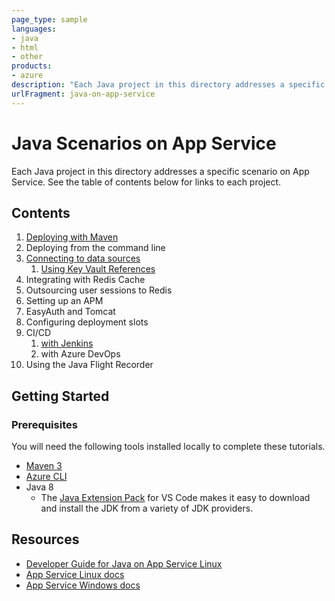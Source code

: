 ```yaml
---
page_type: sample
languages:
- java
- html
- other
products:
- azure
description: "Each Java project in this directory addresses a specific scenario on App Service. See the table of contents below for links to each project."
urlFragment: java-on-app-service
---
```


# Java Scenarios on App Service

Each Java project in this directory addresses a specific scenario on App Service. See the table of contents below for links to each project.

## Contents

1. [Deploying with Maven](/maven-deployment)
1. Deploying from the command line
1. [Connecting to data sources](/data-sources)
    1. [Using Key Vault References](/key-vault)
1. Integrating with Redis Cache
1. Outsourcing user sessions to Redis
1. Setting up an APM
1. EasyAuth and Tomcat
1. Configuring deployment slots
1. CI/CD
    1. [with Jenkins](cicd-jenkins.md)
    1. with Azure DevOps
1. Using the Java Flight Recorder

## Getting Started

### Prerequisites

You will need the following tools installed locally to complete these tutorials.

- [Maven 3](https://maven.apache.org/download.cgi)
- [Azure CLI](https://docs.microsoft.com/en-us/cli/azure/install-azure-cli?view=azure-cli-latest)
- Java 8
  - The [Java Extension Pack](https://marketplace.visualstudio.com/items?itemName=vscjava.vscode-java-pack) for VS Code makes it easy to download and install the JDK from a variety of JDK providers.

## Resources

- [Developer Guide for Java on App Service Linux](https://docs.microsoft.com/en-us/azure/app-service/containers/app-service-linux-java)
- [App Service Linux docs](https://docs.microsoft.com/en-us/azure/app-service/containers/)
- [App Service Windows docs](https://docs.microsoft.com/en-us/azure/app-service/)
